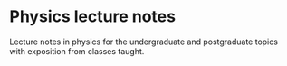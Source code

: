 # Physics lecture notes
Lecture notes in physics for the undergraduate and postgraduate topics with exposition from classes taught.
